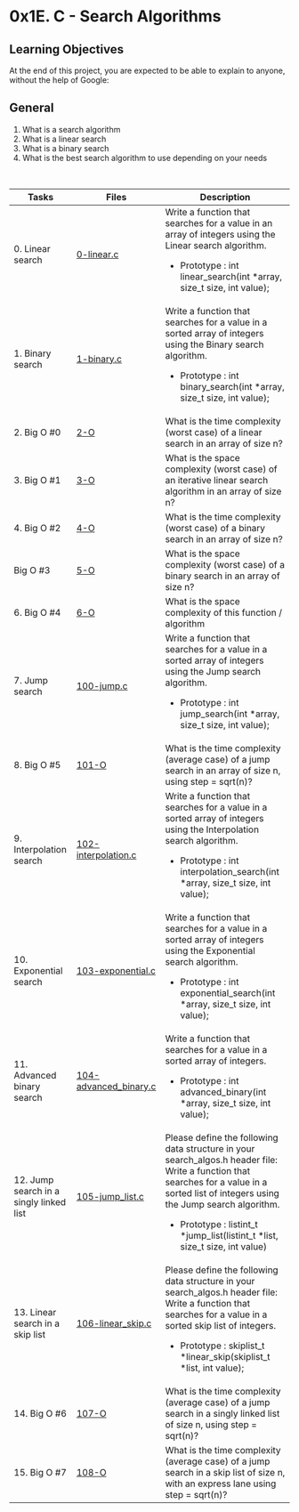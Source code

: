 <h1>0x1E. C - Search Algorithms</h1>

<h2>Learning Objectives</h2>
At the end of this project, you are expected to be able to explain to anyone, without the help of Google:

<h2>General</h2>
<ol>
<li>What is a search algorithm</li>
<li>What is a linear search</li>
<li>What is a binary search</li>
<li>What is the best search algorithm to use depending on your needs</li>

</ol>
<br>


| Tasks | Files | Description |
| ----------- | ---------- | ----------- |
| 0. Linear search | [0-linear.c](https://github.com/Oliveth96/alx-low_level_programming/0x1E-search_algorithms/o-linear.c) | Write a function that searches for a value in an array of integers using the Linear search algorithm. <ul> <li>Prototype : int linear_search(int *array, size_t size, int value);</li></ul>  |
| 1. Binary search | [1-binary.c](https://github.com/Oliveth96/alx-low_level_programming/0x1E-search_algorithms/1-binary.c)| Write a function that searches for a value in a sorted array of integers using the Binary search algorithm. <ul> <li>Prototype : int binary_search(int *array, size_t size, int value);</li></ul> |
|  2. Big O #0  |   [2-O](https://github.com/Oliveth96/alx-low_level_programming/0x1E-search_algorithms/2-O)  | What is the time complexity (worst case) of a linear search in an array of size n? |
| 3. Big O #1 | [3-O](https://github.com/Oliveth96/alx-low_level_programming/0x1E-search_algorithms/3-O) |What is the space complexity (worst case) of an iterative linear search algorithm in an array of size n? |
| 4. Big O #2 | [4-O](https://github.com/Oliveth96/alx-low_level_programming/0x1E-search_algorithms/4-O) | What is the time complexity (worst case) of a binary search in an array of size n? |
| Big O #3  |  [5-O](https://github.com/Oliveth96/alx-low_level_programming/0x1E-search_algorithms/5-O)   |   What is the space complexity (worst case) of a binary search in an array of size n?   |
| 6. Big O #4 | [6-O](https://github.com/Oliveth96/alx-low_level_programming/0x1E-search_algorithms/6-O) | What is the space complexity of this function / algorithm |
| 7. Jump search   |  [100-jump.c](https://github.com/Oliveth96/alx-low_level_programming/0x1E-search_algorithms/100-jump.c)  |  Write a function that searches for a value in a sorted array of integers using the Jump search algorithm.<ul><li>Prototype : int jump_search(int *array, size_t size, int value);</li></ul>  |
| 8. Big O #5 | [101-O](https://github.com/Oliveth96/alx-low_level_programming/0x1E-search_algorithms/101-O)  | What is the time complexity (average case) of a jump search in an array of size n, using step = sqrt(n)?  |
| 9. Interpolation search  | [102-interpolation.c](https://github.com/Oliveth96/alx-low_level_programming/0x1E-search_algorithms/102-interpolation.c) | Write a function that searches for a value in a sorted array of integers using the Interpolation search algorithm. <ul> <li>Prototype : int interpolation_search(int *array, size_t size, int value);</li></ul> |
| 10. Exponential search | [103-exponential.c](https://github.com/Oliveth96/alx-low_level_programming/0x1E-search_algorithms/103-exponential.c)| Write a function that searches for a value in a sorted array of integers using the Exponential search algorithm.<ul><li>Prototype : int exponential_search(int *array, size_t size, int value);</li></ul> |
| 11. Advanced binary search | [104-advanced_binary.c](https://github.com/Oliveth96/alx-low_level_programming/0x1E-search_algorithms/104-advanced_binary.c)|Write a function that searches for a value in a sorted array of integers. <ul><li>Prototype : int advanced_binary(int *array, size_t size, int value);</li></ul>|
| 12. Jump search in a singly linked list | [105-jump_list.c](https://github.com/Oliveth96/alx-low_level_programming/0x1E-search_algorithms/105-jump_list.c)| Please define the following data structure in your search_algos.h header file: Write a function that searches for a value in a sorted list of integers using the Jump search algorithm. <ul><li>Prototype : listint_t *jump_list(listint_t *list, size_t size, int value)</li></ul>|
| 13. Linear search in a skip list | [106-linear_skip.c](https://github.com/Oliveth96/alx-low_level_programming/0x1E-search_algorithms/106-linear_skip.c)| Please define the following data structure in your search_algos.h header file: Write a function that searches for a value in a sorted skip list of integers. <ul><li>Prototype : skiplist_t *linear_skip(skiplist_t *list, int value);</li></ul>|
| 14. Big O #6 | [107-O](https://github.com/Oliveth96/alx-low_level_programming/0x1E-search_algorithms/107-O)| What is the time complexity (average case) of a jump search in a singly linked list of size n, using step = sqrt(n)? |
| 15. Big O #7 | [108-O](https://github.com/Oliveth96/alx-low_level_programming/0x1E-search_algorithms/108-O) | What is the time complexity (average case) of a jump search in a skip list of size n, with an express lane using step = sqrt(n)?|